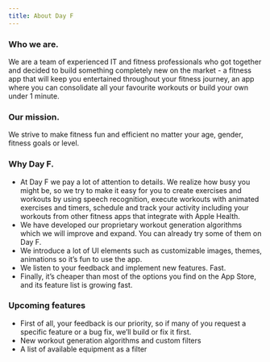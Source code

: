```yaml
---
title: About Day F
---
```

### Who we are.

We are a team of experienced IT and fitness professionals who got together and decided to build something completely new on the market - a fitness app that will keep you entertained throughout your fitness journey, an app where you can consolidate all your favourite workouts or build your own under 1 minute. 

### Our mission.

We strive to make fitness fun and efficient no matter your age, gender, fitness goals or level. 

### Why Day F.

- At Day F we pay a lot of attention to details. We realize how busy you might be, so we try to make it easy for you to create exercises and workouts by using speech recognition, execute workouts with animated exercises and timers, schedule and track your activity including your workouts from other fitness apps that integrate with Apple Health. 
- We have developed our proprietary workout generation algorithms which we will improve and expand. You can already try some of them on Day F.
- We introduce a lot of UI elements such as customizable images, themes, animations so it’s fun to use the app.
- We listen to your feedback and implement new features. Fast.
- Finally, it’s cheaper than most of the options you find on the App Store, and its feature list is growing fast.

### Upcoming features
- First of all, your feedback is our priority, so if many of you request a specific feature or a bug fix, we’ll build or fix it first. 
- New workout generation algorithms and custom filters
- A list of available equipment as a filter
